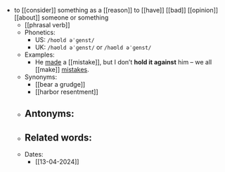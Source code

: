 - to [[consider]] something as a [[reason]] to [[have]] [[bad]] [[opinion]] [[about]] someone or something
	- [[phrasal verb]]
	- Phonetics:
		- US: `/hoʊld əˈɡenst/`
		- UK: `/həʊld əˈɡenst/` or `/həʊld əˈɡenst/`
	- Examples:
		- He [made](make) a [[mistake]], but I don’t **hold it against** him – we all [[make]] [mistakes](mistake).
	- Synonyms:
		- [[bear a grudge]]
		- [[harbor resentment]]
	- Antonyms:
		-
	- Related words:
		-
	- Dates:
		- [[13-04-2024]]
